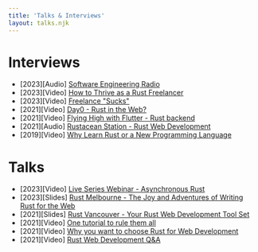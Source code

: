```yaml
---
title: 'Talks & Interviews'
layout: talks.njk
---
```


# Interviews
* [2023][Audio] [Software Engineering Radio](https://www.se-radio.net/2023/05/se-radio-562-bastian-gruber-on-rust-web-development/)
* [2023][Video] [How to Thrive as a Rust Freelancer](https://youtu.be/oQA_bl7-GkU)
* [2023][Video] [ Freelance "Sucks"](https://youtu.be/jRk7QJAr8SU)
* [2021][Video] [Day0 - Rust in the Web?](https://youtu.be/27h39kyCQkI)
* [2021][Video] [Flying High with Flutter - Rust backend](https://youtu.be/JxFLD4R3WzE)
* [2021][Audio] [Rustacean Station - Rust Web Development](https://rustacean-station.org/episode/043-bastian-gruber/)
* [2019][Video] [Why Learn Rust or a New Programming Language](https://www.youtube.com/watch?v=6X4QhGbcOB0)


# Talks
* [2023][Video] [Live Series Webinar - Asynchronous Rust](https://www.youtube.com/watch?v=kSQ9-JSl0z4)
* [2023][Slides] [Rust Melbourne - The Joy and Adventures of Writing Rust for the Web]()
* [2021][Slides] [Rust Vancouver - Your Rust Web Development Tool Set](https://recv.online/vancouver)
* [2021][Video] [One tutorial to rule them all](https://youtu.be/QoatPlzc0-Y)
* [2021][Video] [Why you want to choose Rust for Web Development](https://youtu.be/s2Xk3dMTHg8)
* [2021][Video] [Rust Web Development Q&A](https://youtu.be/t14FkAChaxQ)
